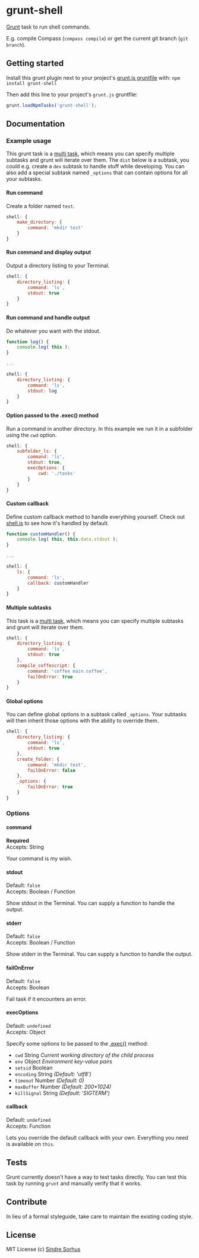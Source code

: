 # grunt-shell

[Grunt][grunt] task to run shell commands.

E.g. compile Compass (`compass compile`) or get the current git branch (`git branch`).


## Getting started

Install this grunt plugin next to your project's [grunt.js gruntfile][getting_started] with: `npm install grunt-shell`

Then add this line to your project's `grunt.js` gruntfile:

```javascript
grunt.loadNpmTasks('grunt-shell');
```


## Documentation


### Example usage

This grunt task is a [multi task](https://github.com/cowboy/grunt/blob/master/docs/types_of_tasks.md#multi-tasks-%E2%9A%91), which means you can specify multiple subtasks and grunt will iterate over them. The `dist` below is a subtask, you could e.g. create a `dev` subtask to handle stuff while developing. You can also add a special subtask named `_options` that can contain options for all your subtasks.


#### Run command

Create a folder named `test`.

```javascript
shell: {
	make_directory: {
		command: 'mkdir test'
	}
}
```


#### Run command and display output

Output a directory listing to your Terminal.

```javascript
shell: {
	directory_listing: {
		command: 'ls',
		stdout: true
	}
}
```


#### Run command and handle output

Do whatever you want with the stdout.

```javascript
function log() {
	console.log( this );
}

...

shell: {
	directory_listing: {
		command: 'ls',
		stdout: log
	}
}
```

#### Option passed to the .exec() method

Run a command in another directory. In this example we run it in a subfolder using the `cwd` option.

```javascript
shell: {
	subfolder_ls: {
		command: 'ls',
		stdout: true,
		execOptions: {
			cwd: './tasks'
		}
	}
}
```


#### Custom callback

Define custom callback method to handle everything yourself. Check out [shell.js](https://github.com/sindresorhus/grunt-shell/blob/master/tasks/shell.js) to see how it's handled by default.

```javascript
function customHandler() {
	console.log( this, this.data.stdout );
}

...

shell: {
	ls: {
		command: 'ls',
		callback: customHandler
	}
}
```


#### Multiple subtasks

This task is a [multi task](https://github.com/cowboy/grunt/blob/master/docs/types_of_tasks.md#multi-tasks-%E2%9A%91), which means you can specify multiple subtasks and grunt will iterate over them.

```javascript
shell: {
	directory_listing: {
		command: 'ls',
		stdout: true
	},
	compile_coffescript: {
		command: 'coffee main.coffee',
		failOnError: true
	}
}
```

#### Global options

You can define global options in a subtask called `_options`. Your subtasks will then inherit those options with the ability to override them.


```javascript
shell: {
	directory_listing: {
		command: 'ls',
		stdout: true
	},
	create_folder: {
		command: 'mkdir test',
		failOnError: false
	},
	_options: {
		failOnError: true
	}
}
```


### Options


#### command

**Required**  
Accepts: String

Your command is my wish.


#### stdout

Default: `false`  
Accepts: Boolean / Function

Show stdout in the Terminal. You can supply a function to handle the output.


#### stderr

Default: `false`  
Accepts: Boolean / Function

Show stderr in the Terminal. You can supply a function to handle the output.


#### failOnError

Default: `false`  
Accepts: Boolean

Fail task if it encounters an error.


#### execOptions

Default: `undefined`  
Accepts: Object

Specify some options to be passed to the [.exec()](http://nodejs.org/api/child_process.html#child_process_child_process_exec_command_options_callback) method:

- `cwd` String *Current working directory of the child process*
- `env` Object *Environment key-value pairs*
- `setsid` Boolean
- `encoding` String *(Default: 'utf8')*
- `timeout` Number *(Default: 0)*
- `maxBuffer` Number *(Default: 200\*1024)*
- `killSignal` String *(Default: 'SIGTERM')*


#### callback

Default: `undefined`  
Accepts: Function

Lets you override the default callback with your own. Everything you need is available on `this`.


## Tests

Grunt currently doesn't have a way to test tasks directly. You can test this task by running `grunt` and manually verify that it works.


## Contribute

In lieu of a formal styleguide, take care to maintain the existing coding style.


## License

MIT License
(c) [Sindre Sorhus](http://sindresorhus.com)


[grunt]: https://github.com/cowboy/grunt
[getting_started]: https://github.com/cowboy/grunt/blob/master/docs/getting_started.md